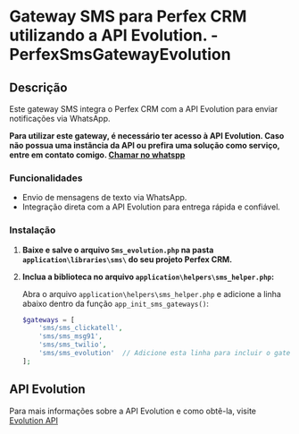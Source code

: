 # Gateway SMS para Perfex CRM utilizando a API Evolution. - PerfexSmsGatewayEvolution

## Descrição

Este gateway SMS integra o Perfex CRM com a API Evolution para enviar notificações via WhatsApp. 

**Para utilizar este gateway, é necessário ter acesso à API Evolution. Caso não possua uma instância da API ou prefira uma solução como serviço, entre em contato comigo. [Chamar no whatspp](https://wa.me/5531998913498)** 


### Funcionalidades

- Envio de mensagens de texto via WhatsApp.
- Integração direta com a API Evolution para entrega rápida e confiável.

### Instalação

1. **Baixe e salve o arquivo `Sms_evolution.php` na pasta `application\libraries\sms\` do seu projeto Perfex CRM.**

2. **Inclua a biblioteca no arquivo `application\helpers\sms_helper.php`:**

   Abra o arquivo `application\helpers\sms_helper.php` e adicione a linha abaixo dentro da função `app_init_sms_gateways()`:

   ```php
   $gateways = [
       'sms/sms_clickatell',
       'sms/sms_msg91',
       'sms/sms_twilio',
       'sms/sms_evolution'  // Adicione esta linha para incluir o gateway SMS Evolution
   ];

## API Evolution

Para mais informações sobre a API Evolution e como obtê-la, visite [Evolution API](https://evolution-api.com/)
